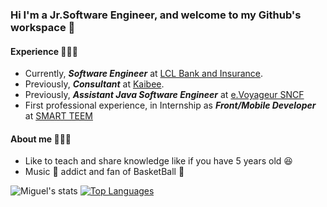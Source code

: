 ### Hi I'm a Jr.Software Engineer, and welcome to my Github's workspace 👋

#### Experience 👨🏾‍💻
- Currently, ***Software Engineer*** at [LCL Bank and Insurance](https://www.lcl.fr/).
- Previously, ***Consultant*** at [Kaibee](https://kaibee.fr/).
- Previously, ***Assistant Java Software Engineer*** at [e.Voyageur SNCF](https://www.sncf.com/fr/groupe/newsroom/e-voyageurs-sncf)
- First professional experience, in Internship as ***Front/Mobile Developer*** at [SMART TEEM](https://www.smartteem.com/)

#### About me 🙇🏾‍♂️

- Like to teach and share knowledge like if you have 5 years old 😆
- Music 🎵 addict and fan of BasketBall 🏀

![Miguel's stats](https://github-readme-stats.vercel.app/api?username=MiguelYann&theme=ayu-mirage&show_icons=true)
[![Top Languages](https://github-readme-stats.vercel.app/api/top-langs/?username=MiguelYann)](https://github.com/MiguelYann/github-readme-stats)



<!--
**MiguelYann/MiguelYann** is a ✨ _special_ ✨ repository because its `README.md` (this file) appears on your GitHub profile.

Here are some ideas to get you started:

- 🔭 I’m currently working on ...
- 🌱 I’m currently learning ...
- 👯 I’m looking to collaborate on ...
- 🤔 I’m looking for help with ...
- 💬 Ask me about ...
- 📫 How to reach me: ...
- 😄 Pronouns: ...
- ⚡ Fun fact: ...
-->

